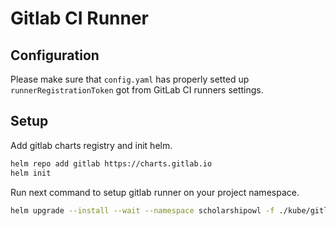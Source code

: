 # Gitlab CI Runner

## Configuration

Please make sure that `config.yaml` has properly setted up `runnerRegistrationToken` got from GitLab CI runners settings.

## Setup

Add gitlab charts registry and init helm.

```bash
helm repo add gitlab https://charts.gitlab.io
helm init
```

Run next command to setup gitlab runner on your project namespace.

```bash
helm upgrade --install --wait --namespace scholarshipowl -f ./kube/gitlab-runner/config.yaml scholarshipowl-gitlab-runner gitlab/gitlab-runner
```